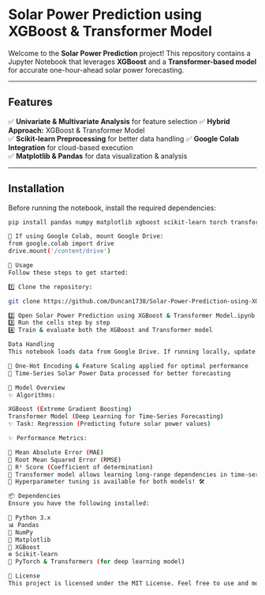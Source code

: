 #  Solar Power Prediction using XGBoost & Transformer Model 

Welcome to the **Solar Power Prediction** project! This repository contains a Jupyter Notebook that leverages **XGBoost** and a **Transformer-based model** for accurate one-hour-ahead solar power forecasting. 

---

##  Features
✅ **Univariate & Multivariate Analysis** for feature selection 
✅ **Hybrid Approach:** XGBoost & Transformer Model   
✅ **Scikit-learn Preprocessing** for better data handling 
✅ **Google Colab Integration** for cloud-based execution   
✅ **Matplotlib & Pandas** for data visualization & analysis  

---

##  Installation
Before running the notebook, install the required dependencies:

```bash
pip install pandas numpy matplotlib xgboost scikit-learn torch transformers

🔹 If using Google Colab, mount Google Drive:
from google.colab import drive
drive.mount('/content/drive')

📌 Usage
Follow these steps to get started:

1️⃣ Clone the repository:

git clone https://github.com/Duncan1738/Solar-Power-Prediction-using-XGBoost-Transformer-Mode.git

2️⃣ Open Solar Power Prediction using XGBoost & Transformer Model.ipynb in Jupyter or Google Colab
3️⃣ Run the cells step by step
4️⃣ Train & evaluate both the XGBoost and Transformer model

Data Handling
This notebook loads data from Google Drive. If running locally, update the file paths accordingly.

🔹 One-Hot Encoding & Feature Scaling applied for optimal performance
🔹 Time-Series Solar Power Data processed for better forecasting

🤖 Model Overview
✨ Algorithms:

XGBoost (Extreme Gradient Boosting)
Transformer Model (Deep Learning for Time-Series Forecasting)
✨ Task: Regression (Predicting future solar power values)

✨ Performance Metrics:

🔹 Mean Absolute Error (MAE)
🔹 Root Mean Squared Error (RMSE)
🔹 R² Score (Coefficient of determination)
🔹 Transformer model allows learning long-range dependencies in time-series data
🔹 Hyperparameter tuning is available for both models! 🛠️

📦 Dependencies
Ensure you have the following installed:

🐍 Python 3.x
📊 Pandas
🔢 NumPy
🎨 Matplotlib
🚀 XGBoost
⚙️ Scikit-learn
🤖 PyTorch & Transformers (for deep learning model)

📜 License
This project is licensed under the MIT License. Feel free to use and modify! ✨
